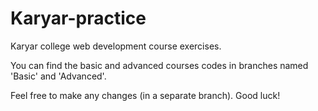 # Karyar-practice
Karyar college web development course exercises.

You can find the basic and advanced courses codes in branches named 'Basic' and 'Advanced'.

Feel free to make any changes (in a separate branch).
Good luck!
